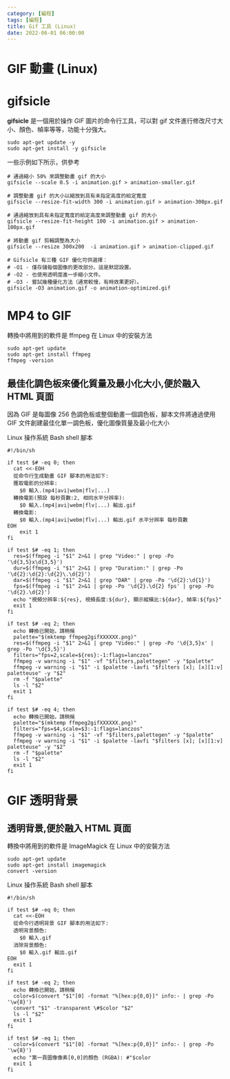 ```yaml
---
category: [編程]
tags: [編程]
title: Gif 工具 (Linux)
date: 2022-06-01 06:00:00
---
```


<style>
    table {
        width: 100%;
    }
</style>

# GIF 動畫 (Linux)

# gifsicle

**gifsicle** 是一個用於操作 *GIF* 圖片的命令行工具，可以對 gif 文件進行修改尺寸大小、顏色、幀率等等，功能十分強大。

```shell
sudo apt-get update -y
sudo apt-get install -y gifsicle
```

一些示例如下所示，供參考

```shell
# 通過縮小 50% 來調整動畫 gif 的大小
gifsicle --scale 0.5 -i animation.gif > animation-smaller.gif

# 調整動畫 gif 的大小以縮放到具有未指定高度的給定寬度
gifsicle --resize-fit-width 300 -i animation.gif > animation-300px.gif

# 通過縮放到具有未指定寬度的給定高度來調整動畫 gif 的大小
gifsicle --resize-fit-height 100 -i animation.gif > animation-100px.gif

# 將動畫 gif 剪輯調整為大小
gifsicle --resize 300x200  -i animation.gif > animation-clipped.gif

# Gifsicle 有三種 GIF 優化可供選擇：
# -O1 - 僅存儲每個圖像的更改部分。這是默認設置。
# -O2 - 也使用透明度進一步縮小文件。
# -O3 - 嘗試幾種優化方法（通常較慢，有時效果更好）。
gifsicle -O3 animation.gif -o animation-optimized.gif

```

# MP4 to GIF

轉換中將用到的軟件是 ffmpeg 在 Linux 中的安裝方法

``` shell
sudo apt-get update
sudo apt-get install ffmpeg
ffmpeg -version
```
## 最佳化調色板來優化質量及最小化大小,便於融入 HTML 頁面

因為 GIF 是每圖像 256 色調色板或整個動畫一個調色板，腳本文件將通過使用 GIF 文件創建最佳化單一調色板，優化圖像質量及最小化大小

Linux 操作系統 Bash shell 腳本

```shell
#!/bin/sh

if test $# -eq 0; then
  cat <<-EOH
  從命令行生成動畫 GIF 腳本的用法如下:
  獲取電影的分辨率:
    $0 輸入.(mp4|avi|webm|flv|...)
  轉換電影(預設 每秒頁數:2, 相同水平分辨率):
    $0 輸入.(mp4|avi|webm|flv|...) 輸出.gif
  轉換電影:
    $0 輸入.(mp4|avi|webm|flv|...) 輸出.gif 水平分辨率 每秒頁數
EOH
    exit 1
fi

if test $# -eq 1; then
  res=$(ffmpeg -i "$1" 2>&1 | grep "Video:" | grep -Po '\d{3,5}x\d{3,5}')
  dur=$(ffmpeg -i "$1" 2>&1 | grep "Duration:" | grep -Po '\d{2}:\d{2}:\d{2}\.\d{2}')
  dar=$(ffmpeg -i "$1" 2>&1 | grep "DAR" | grep -Po '\d{2}:\d{1}')
  fps=$(ffmpeg -i "$1" 2>&1 | grep -Po '\d{2}.\d{2} fps' | grep -Po '\d{2}.\d{2}')
  echo "視頻分辨率:${res}, 視頻長度:${dur}, 顯示縱橫比:${dar}, 幀率:${fps}"
  exit 1
fi

if test $# -eq 2; then
  echo 轉換已開始，請稍候
  palette="$(mktemp ffmpeg2gifXXXXXX.png)"
  res=$(ffmpeg -i "$1" 2>&1 | grep "Video:" | grep -Po '\d{3,5}x' | grep -Po '\d{3,5}')
  filters="fps=2,scale=${res}:-1:flags=lanczos"
  ffmpeg -v warning -i "$1" -vf "$filters,palettegen" -y "$palette"
  ffmpeg -v warning -i "$1" -i $palette -lavfi "$filters [x]; [x][1:v] paletteuse" -y "$2"
  rm -f "$palette"
  ls -l "$2"
  exit 1
fi

if test $# -eq 4; then
  echo 轉換已開始，請稍候
  palette="$(mktemp ffmpeg2gifXXXXXX.png)"
  filters="fps=$4,scale=$3:-1:flags=lanczos"
  ffmpeg -v warning -i "$1" -vf "$filters,palettegen" -y "$palette"
  ffmpeg -v warning -i "$1" -i $palette -lavfi "$filters [x]; [x][1:v] paletteuse" -y "$2"
  rm -f "$palette"
  ls -l "$2"
  exit 1
fi
```

# GIF 透明背景

## 透明背景,便於融入 HTML 頁面

轉換中將用到的軟件是 ImageMagick 在 Linux 中的安裝方法

```shell
sudo apt-get update
sudo apt-get install imagemagick
convert -version
```
Linux 操作系統 Bash shell 腳本

```shell
#!/bin/sh

if test $# -eq 0; then
  cat <<-EOH
  從命令行透明背景 GIF 腳本的用法如下:
  透明背景顏色:
    $0 輸入.gif
  消除背景顏色:
    $0 輸入.gif 輸出.gif
EOH
  exit 1
fi

if test $# -eq 2; then
  echo 轉換已開始，請稍候
  color=$(convert "$1"[0] -format "%[hex:p{0,0}]" info:- | grep -Po '\w{8}')
  convert "$1" -transparent \#$color "$2"
  ls -l "$2"
  exit 1
fi

if test $# -eq 1; then
  color=$(convert "$1"[0] -format "%[hex:p{0,0}]" info:- | grep -Po '\w{8}')
  echo "第一頁圖像像素[0,0]的顏色 (RGBA): #"$color
  exit 1
fi
```
